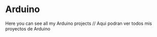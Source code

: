 # Arduino
Here you can see all my Arduino projects // Aqui podran ver todos mis proyectos de Arduino

